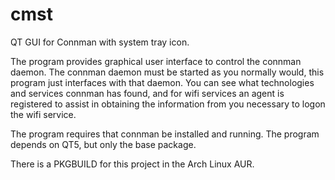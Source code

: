 cmst
====

QT GUI for Connman with system tray icon.

The program provides graphical user interface to control the connman daemon.  The connman daemon
must be started as you normally would, this program just interfaces with that daemon. You can see
what technologies and services connman has found, and for wifi services an agent is registered to
assist in obtaining the information from you necessary to logon the wifi service.

The program requires that connman be installed and running.  The program depends on QT5, but only the base package. 

There is a PKGBUILD for this project in the Arch Linux AUR.
